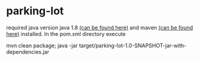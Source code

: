 # parking-lot

required java version java 1.8 [(can be found here)](https://openjdk.java.net/install/)
and maven [(can be found here)](https://maven.apache.org/install.html) installed.
In the pom.xml directory execute

mvn clean package;
java -jar target/parking-lot-1.0-SNAPSHOT-jar-with-dependencies.jar
